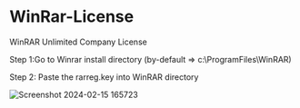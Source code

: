 # WinRar-License
WinRAR Unlimited Company License

Step 1:Go to Winrar install directory (by-default => c:\ProgramFiles\WinRAR\)

Step 2: Paste the rarreg.key into WinRAR directory


![Screenshot 2024-02-15 165723](https://github.com/xAkshay/WinRar-License/assets/149974605/e6b793bc-0890-4911-a543-55654fcb07a6)
